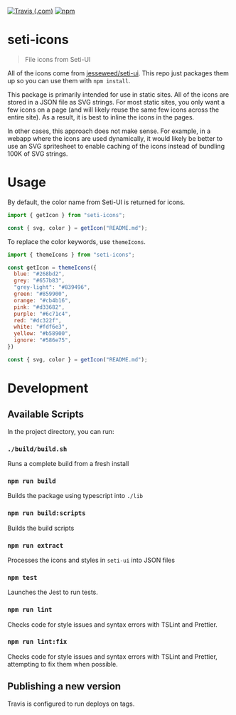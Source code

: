 [![Travis (.com)](https://img.shields.io/travis/com/elviswolcott/seti-icons?logo=travis)](https://travis-ci.com/elviswolcott/seti-icons)
[![npm](https://img.shields.io/npm/v/seti-icons?label=seti-icons&logo=npm)](https://www.npmjs.com/package/seti-icons)
# seti-icons

> File icons from Seti-UI

All of the icons come from [jesseweed/seti-ui](https://github.com/jesseweed/seti-ui). 
This repo just packages them up so you can use them with `npm install`.

This package is primarily intended for use in static sites.
All of the icons are stored in a JSON file as SVG strings.
For most static sites, you only want a few icons on a page (and will likely reuse the same few icons across the entire site).
As a result, it is best to inline the icons in the pages.

In other cases, this approach does not make sense. 
For example, in a webapp where the icons are used dynamically, it would likely be better to use an SVG spritesheet to enable caching of the icons instead of bundling 100K of SVG strings.

# Usage

By default, the color name from Seti-UI is returned for icons.

```js
import { getIcon } from "seti-icons";

const { svg, color } = getIcon("README.md");
```

To replace the color keywords, use `themeIcons`.

```js
import { themeIcons } from "seti-icons";

const getIcon = themeIcons({
  blue: "#268bd2",
  grey: "#657b83",
  "grey-light": "#839496",
  green: "#859900",
  orange: "#cb4b16",
  pink: "#d33682",
  purple: "#6c71c4",
  red: "#dc322f",
  white: "#fdf6e3",
  yellow: "#b58900",
  ignore: "#586e75",
})

const { svg, color } = getIcon("README.md");
```

# Development

## Available Scripts

In the project directory, you can run:

### `./build/build.sh`

Runs a complete build from a fresh install

### `npm run build`

Builds the package using typescript into `./lib`

### `npm run build:scripts`

Builds the build scripts

### `npm run extract`

Processes the icons and styles in `seti-ui` into JSON files

### `npm test`

Launches the Jest to run tests.

### `npm run lint`

Checks code for style issues and syntax errors with TSLint and Prettier.

### `npm run lint:fix`

Checks code for style issues and syntax errors with TSLint and Prettier, attempting to fix them when possible.

## Publishing a new version

Travis is configured to run deploys on tags.